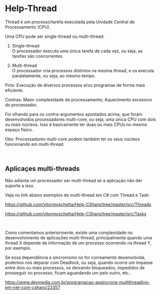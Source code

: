 # Help-Thread

Thread é um processo/tarefa executada pela Unidade Central de Processamento (CPU). 

Uma CPU pode ser single-thread ou multi-thread:

1. Single-thread   
O processador executa uma única tarefa de cada vez, ou seja, as tarefas são concorrentes.

2. Multi-thread  
O processador cria processos distintos na mesma thread, e os executa paralelamente, ou seja, ao mesmo tempo.   

Prós: Execução de diversos processos e/ou programas de forma mais eficiente.

Contras: Maior complexidade de processamento; Aquecimento excessivo do processador. 

Foi olhando para os contra-argumentos apontados acima, que foram desenvolvidos processadores multi-core, ou seja, uma única CPU com dois ou mais núcleos. Isso é
basicamente ter duas ou mais CPUs no mesmo espaço físico. 

Obs: Processadores multi-core podem também ter os seus núcleos funcionando em multi-thread. 

<br>

## Aplicaçes multi-threads

Não adianta um processador ser multi-thread se a aplicação não der suporte a isso. 

Veja no link abaixo exemplos de multi-thread em C# com Thread e Task:

<https://github.com/vitormoschetta/Help-CSharp/tree/master/src/Threads>

<https://github.com/vitormoschetta/Help-CSharp/tree/master/src/Tasks>


<br>

Como comentamos anteriormente, existe uma complexidade no desenvolvimento de aplicações multi-thread, principalmente quando uma thread X depende da informação de um processo ocorrendo na thread Y, por exemplo. 

Se essa dependência e sincronismo no for correamente desenvolvida, podemos nos deparar com Deadlock, ou seja, quando ocorre um impasse entre dois ou mais processos, os deixando bloqueados, impedidos de prosseguir no processo, ficam aguardando um pelo outro, etc..


<https://www.devmedia.com.br/programacao-assincrona-multithreading-em-net-com-csharp/23357>
